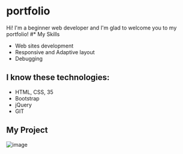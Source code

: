 # portfolio
Hi! I'm a beginner web developer and I'm glad to welcome you to my portfolio!
#* My Skills
* Web sites development
* Responsive and Adaptive layout
* Debugging
## I know these technologies:
* HTML, CSS, 35
* Bootstrap
* jQuery
* GIT
## My Project

![image](https://github.com/Melkuryy/portfolio/assets/172920243/59587140-abd4-435b-86d3-ea7f63cec7f7)

